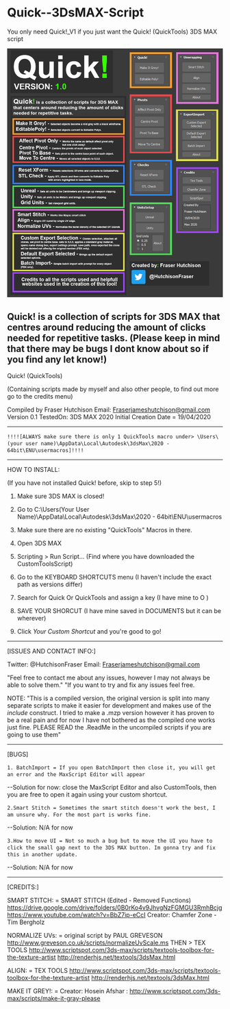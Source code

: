 # Quick--3DsMAX-Script
You only need Quick!_V1 if you just want the Quick! (QuickTools) 3DS MAX script

![](Images/Quick_v1_Showcase.jpg)

Quick! is a collection of scripts for 3DS MAX that centres around reducing the amount of clicks needed for repetitive tasks.
(Please keep in mind that there may be bugs I dont know about so if you find any let know!)
---------------------------------------------------------------------------------------------------------------------

Quick! (QuickTools)

(Containing scripts made by myself and also other people, to find out more go to the credits menu)

Compiled by Fraser Hutchison
Email: Fraserjameshutchison@gmail.com
Version 0.1
TestedOn: 3DS MAX 2020
Initial Creation Date = 19/04/2020

---------------------------------------------------------------------------------------------------------------------

	!!!![ALWAYS make sure there is only 1 QuickTools macro under> \Users\(your user name)\AppData\Local\Autodesk\3dsMax\2020 - 64bit\ENU\usermacros]!!!! 
---------------------------------------------------------------------------------------------------------------------
HOW TO INSTALL:

(If you have not installed Quick! before, skip to step 5!)

1. Make sure 3DS MAX is closed!

2. Go to C:\Users\(Your User Name)\AppData\Local\Autodesk\3dsMax\2020 - 64bit\ENU\usermacros

3. Make sure there are no existing "QuickTools" Macros in there.

4. Open 3DS MAX

5. Scripting > Run Script... (Find where you have downloaded the CustomToolsScript)

6. Go to the KEYBOARD SHORTCUTS menu (I haven't include the exact path as versions differ) 

7. Search for Quick Or QuickTools and assign a key (I have mine to O )

8. SAVE YOUR SHORCUT (I have mine saved in DOCUMENTS but it can be wherever) 

9. Click *Your Custom Shortcut* and you're good to go!  

---------------------------------------------------------------------------------------------------------------------
[ISSUES AND CONTACT INFO:]

Twitter: @HutchisonFraser 
Email: Fraserjameshutchison@gmail.com

"Feel free to contact me about any issues, however I may not always be able to solve them."
"If you want to try and fix any issues feel free.

NOTE: "This is a compiled version, the original version is split into many separate scripts to make it easier for development and makes use of the *include* construct. I tried to make a .mzp version however it has proven to be a real pain and for now I have not bothered as the compiled one works just fine. PLEASE READ the .ReadMe in the uncompiled scripts if you are going to use them"


---------------------------------------------------------------------------------------------------------------------
[BUGS]

	1. BatchImport = If you open BatchImport then close it, you will get an error and the MaxScript Editor will appear
--Solution for now: close the MaxScript Editor and also CustomTools, then you are free to open it again using your custom shortcut.

	2.Smart Stitch = Sometimes the smart stitch doesn't work the best, I am unsure why. For the most part is works fine.
--Solution: N/A for now

	3.How to move UI = Not so much a bug but to move the UI you have to click the small gap next to the 3DS MAX button. Im gonna try and fix this in another update.
--Solution: N/A for now

---------------------------------------------------------------------------------------------------------------------
[CREDITS:]

SMART STITCH: = 
  SMART STITCH (Edited - Removed Functions)
  https://drive.google.com/drive/folders/0B0rKo4v9JhvgNzFGMGU3RmhBcjg
  https://www.youtube.com/watch?v=BbZ7ip-eCcI
  Creator: Chamfer Zone - Tim Bergholz
 
NORMALIZE UVs: =
  original script by PAUL GREVESON
	http://www.greveson.co.uk/scripts/normalizeUvScale.ms
THEN >
	TEX TOOLS 
	http://www.scriptspot.com/3ds-max/scripts/textools-toolbox-for-the-texture-artist
	http://renderhjs.net/textools/3dsMax.html
 
ALIGN: = 
  TEX TOOLS 
	  http://www.scriptspot.com/3ds-max/scripts/textools-toolbox-for-the-texture-artist
	  http://renderhjs.net/textools/3dsMax.html
    
MAKE IT GREY!: =
  Creator: Hosein Afshar : http://www.scriptspot.com/3ds-max/scripts/make-it-gray-please
  
